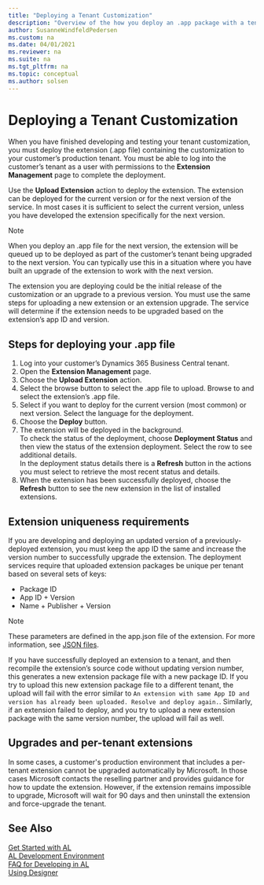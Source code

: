 ```yaml
---
title: "Deploying a Tenant Customization"
description: "Overview of the how you deploy an .app package with a tenant customization to Dynamics 365 Business Central."
author: SusanneWindfeldPedersen
ms.custom: na
ms.date: 04/01/2021
ms.reviewer: na
ms.suite: na
ms.tgt_pltfrm: na
ms.topic: conceptual
ms.author: solsen
---
```


# Deploying a Tenant Customization

When you have finished developing and testing your tenant customization, you must deploy the extension (.app file) containing the customization to your customer’s production tenant. You must be able to log into the customer’s tenant as a user with permissions to the **Extension Management** page to complete the deployment.

Use the **Upload Extension** action to deploy the extension. The extension can be deployed for the current version or for the next version of the service. In most cases it is sufficient to select the current version, unless you have developed the extension specifically for the next version.

> [!NOTE]
> When you deploy an .app file for the next version, the extension will be queued up to be deployed as part of the customer’s tenant being upgraded to the next version. You can typically use this in a situation where you have built an upgrade of the extension to work with the next version.  

The extension you are deploying could be the initial release of the customization or an upgrade to a previous version. You must use the same steps for uploading a new extension or an extension upgrade. The service will determine if the extension needs to be upgraded based on the extension’s app ID and version.

## Steps for deploying your .app file

1. Log into your customer’s Dynamics 365 Business Central tenant.
2. Open the **Extension Management** page.
3. Choose the **Upload Extension** action.
4. Select the browse button to select the .app file to upload. Browse to and select the extension’s .app file.
5. Select if you want to deploy for the current version (most common) or next version. Select the language for the deployment.
6. Choose the **Deploy** button.
7. The extension will be deployed in the background.  
    To check the status of the deployment, choose **Deployment Status** and then view the status of the extension deployment. Select the row to see additional details.  
    In the deployment status details there is a **Refresh** button in the actions you must select to retrieve the most recent status and details.
8. When the extension has been successfully deployed, choose the **Refresh** button to see the new extension in the list of installed extensions.

## Extension uniqueness requirements

If you are developing and deploying an updated version of a previously-deployed extension, you must keep the app ID the same and increase the version number to successfully upgrade the extension. The deployment services require that uploaded extension packages be unique per tenant based on several sets of keys:

- Package ID
- App ID + Version
- Name + Publisher + Version

> [!NOTE]
> These parameters are defined in the app.json file of the extension. For more information, see [JSON files](devenv-json-files.md#appjson-file).

If you have successfully deployed an extension to a tenant, and then recompile the extension’s source code without updating version number, this generates a new extension package file with a new package ID. If you try to upload this new extension package file to a different tenant, the upload will fail with the error similar to `An extension with same App ID and version has already been uploaded. Resolve and deploy again.`. Similarly, if an extension failed to deploy, and you try to upload a new extension package with the same version number, the upload will fail as well.

<!-- 
When developing a per-tenant extension from the same source code as an extension for multiple tenants, we recommend that you adjust the App ID, Name, Publisher, and Version of the extension for each tenant to maintain uniqueness. You may deploy the same extension package to multiple tenants if the package ID, app ID, name, publisher, and version are all the same.

If, when creating a new sandbox environment as a copy of a production environment, you receive a message indicating that the environment creation failed due to an existing development extension, it is related to violation of uniqueness requirements for extension packages.

Typically this situation is the result of the production environment being copied having an extension package installed with the same app ID, name, publisher, and version as a development extension published to another sandbox environment within the same application service. To resolve this situation, remove the development extension by unpublishing it via the Extension Management page of the other sandbox environment once you have made sure you have a backup of the extension development files. After this is completed you can attempt to copy a production environment to a sandbox again. It is recommended that when you create the extension package for distribution, you use a different app ID than that used for your development extension, which will help you avoid this conflict between your development sandbox and your customer’s production and sandbox environments. -->

## Upgrades and per-tenant extensions

In some cases, a customer's production environment that includes a per-tenant extension cannot be upgraded automatically by Microsoft. In those cases Microsoft contacts the reselling partner and provides guidance for how to update the extension. However, if the extension remains impossible to upgrade, Microsoft will wait for 90 days and then uninstall the extension and force-upgrade the tenant.  

## See Also
[Get Started with AL](devenv-get-started.md)  
[AL Development Environment](devenv-reference-overview.md)  
[FAQ for Developing in AL](devenv-dev-faq.md)  
[Using Designer](devenv-inclient-designer.md)  
